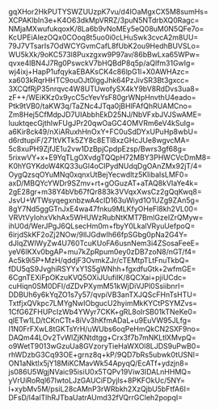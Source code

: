 gqXHor2HkPUTYSWZUUzpK7vu/d4IOaMgxCX5M8sumHs=
XCPAKlbIn3e+K4O63dkMpVRRZ/3puN5NTdrbXQ0Ragc=
NMjaMXwufukqoxK/8La6b9vNoMEy5eQ08uM0N5QFe7o=
KcUPEiAIezOQx0COoq8t5uo0i0cLHuSwk3cvcA2m8UU=
79J7VTsarIs7OdWCYGvmCafL8fUbK2ou9HedhBUVSLo=
WU5kXk/9oKC573l8Puxzgxw9P97av/86bBwLxa65WPw=
qvxe4IBN4J7Rg0PswckV7bHQBdP8q5p/aQlfm31GwIg=
wj4ixj+HapP1ufqykaEBAKsCK4c86lpG1l+X0AWHAzc=
xa603kRqrHHTC9ouOJt0lggJhk64PzJivSR3Bt3gxcc=
3XCQfRjP35nrqvc4W8UTUwofySX4kY9bV8RdDvs3ua8=
zF++/WEiKKz0x9ycC5cYevYsF80grWNpHnvthU4eado=
Ptk9tVB0/taKW3q/TaZNc4JTqa0jBHlFAfQhRUAMCno=
Zm8Hej5CfMdpJD7UIAbbhEkD25NJ/NbVFxbJVJSwAME=
IuuktqecGjthlwFUgJPr20qwOaGC4OMVRm6eV4kSuIg=
a6Kir8ck49/nXiARuxhHnOxY+FC0uSdDYxUPuHp8wbU=
d6rdtupiF/271tVKTk5ZY8c8ETl8xzGHcJUe8wgvcMA=
5c8xuPH9ZjfJE1u2vw1DzBpjCpdpEzsp/Bwrs3gf68g=
5rixwVY+x+E9YqTLgOXvdgTQQpH72MBY3PHWCVcDmM8=
K0hYGYKdoW4KQ33uGl4oCIPydNUdqDgOAnZMx92jT/4=
OygQzsqOYuMNq0xqnxUtBejYecwdltz5KIibaIsLMF0=
axD/MBQYcYWDr9SZmv+rt+gOGuzAT+aTAQ8kVIaYe4k=
2gE28gr+m38Y4bVb67fQr883k3VVqxXwsCz2gQqKwq8=
JsvU+WTWsyqegxnbzwA4cID163uWiyd1O1UZg9ZAn5g=
8gY7Nd5ggGTnJxE4wa47fnku9MLKfyOHeFl8kh2VL00=
VRVtVyIohxVkhAx5WHUWzRubNtKMT7BmlGzeIZrQMyw=
ihU0d/WerJPgJ6QLsecHm0m+fbyY0LkalVRyuUefpoQ=
6irjdSkKF2oZj2NOw/9lIJGdwIh66fpSGbg0pNa2G4Y=
dJlqZWlWyZw4U760TcuKUoFA6usnNem3i4ZSosaFeeE=
yeV6IKXv0bgAP+mu7kZpRpum0ey0zDB7zoN8/nGT/f4=
Ac5k9i5P+MzH/qddjF3OvmkZJr/cTEMtpTLtFnuTkbQ=
fDU5qS9JvghiRSYYxY1S5gWNhh+fgxdfuGtk+2wfmGE=
6CgnTEXiFpOKzuKVQ5OXiJUufiIK/8QCXai+pjiUCdc=
cuHiqn0SM0DFI/dZDvPXymM51kWjDiVJPl0SsiibnrI=
DDBUh6y6kYqZO1s7y57/qvpiVB3anTXJQScFHnTsHTU=
TxtfjxQVkpc7LMYgNwIObgucU2hyimMkKYCtPSYMZvs=
1CfG6ZFHUPcIzWb4YWyr7CKK+gRL8oIrSB01kTNeKe0=
qIETw1LD/tCKnCTt+8iVv3hKfmADaL+u9EuVW95JLfg=
I1N0FrFXwL8tGKTsYrH/uWUbs6oqPeHmQkCN2SXF9no=
DAQm44LOv2TvWlZjKNtdtgg+Crx3f7b7mNKLtlXMvpQ=
o9WetT9013wGzuUa8GVzoryTieHaWXOl8LJDS9uPwB0=
rhWDzbG3Cq93OE+grnz8q+kP/9QD7bRs5ubwk0tUSNI=
ON1aNktlx5jY18MiKCMavWk54ApyqQ/EcATf+ydzjn8=
js086U5WgjNVaic95isiU0x5TQPv19Viw3IDALnHHMQ=
yVrUiRoRql67IwtoLJzGAUCiFDyjls+8PKFOkUc/5NY=
l+xybMv5M/psiL28cAMnP3rWRbkh2XzQjbU5bFtfA6I=
DFsD/l4alTlhRJTbaUatrAUmd32fVQrrGCleh2popqI=
